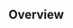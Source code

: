 <h2>Overview</h2>
<!---
jacksonlee0816/jacksonlee0816 is a ✨ special ✨ repository because its `README.md` (this file) appears on your GitHub profile.
You can click the Preview link to take a look at your changes.
--->
